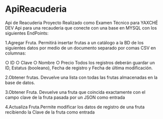 # ApiReacuderia
Api de Reacuderia Proyecto Realizado como Examen Técnico para YAXCHÉ DEV Api para una recauderia que conecte con una base en MYSQL con los siguientes EndPoints:

1.Agregar Fruta. Permitirá insertar frutas a un catálogo a la BD de los siguientes datos por medio de un documento separado por comas CSV en columnas:

○ ID
○ Clave
○ Nombre
○ Precio
Todos los registros deberán guardar un ID, Estatus (booleano), Fecha de registro y Fecha de última modificación.

2.Obtener frutas. Devuelve una lista con todas las frutas almacenadas en la base de datos.

3.Obtener Fruta. Devuelve una fruta que coincida exactamente con el campo clave de la fruta pasada por un JSON como entrada

4.Actualiza Fruta.Permite modificar los datos de registro de una fruta recibiendo la Clave de la fruta como entrada
